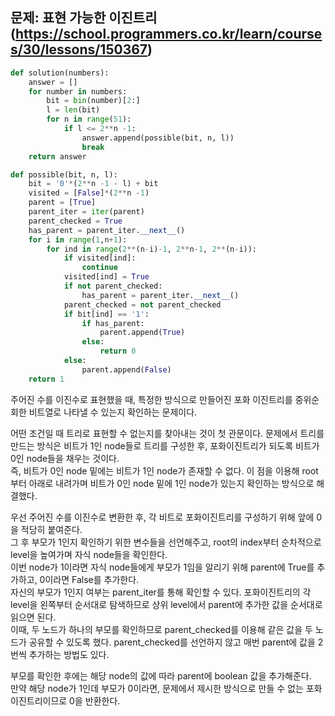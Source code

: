 ## 문제: 표현 가능한 이진트리 (https://school.programmers.co.kr/learn/courses/30/lessons/150367)

```python
def solution(numbers):
    answer = []
    for number in numbers:
        bit = bin(number)[2:]
        l = len(bit)
        for n in range(51):
            if l <= 2**n -1:
                answer.append(possible(bit, n, l))
                break
    return answer

def possible(bit, n, l):
    bit = '0'*(2**n -1 - l) + bit
    visited = [False]*(2**n -1)
    parent = [True]
    parent_iter = iter(parent)
    parent_checked = True
    has_parent = parent_iter.__next__()
    for i in range(1,n+1):
        for ind in range(2**(n-i)-1, 2**n-1, 2**(n-i)):
            if visited[ind]:
                continue
            visited[ind] = True
            if not parent_checked:
                has_parent = parent_iter.__next__()
            parent_checked = not parent_checked
            if bit[ind] == '1':
                if has_parent:
                    parent.append(True)
                else:
                    return 0
            else:
                parent.append(False)
    return 1
```

주어진 수를 이진수로 표현했을 때, 특정한 방식으로 만들어진 포화 이진트리를 중위순회한 비트열로 나타낼 수 있는지 확인하는 문제이다.  

어떤 조건일 때 트리로 표현할 수 없는지를 찾아내는 것이 첫 관문이다.
문제에서 트리를 만드는 방식은 비트가 1인 node들로 트리를 구성한 후, 포화이진트리가 되도록 비트가 0인 node들을 채우는 것이다.  
즉, 비트가 0인 node 밑에는 비트가 1인 node가 존재할 수 없다. 이 점을 이용해 root부터 아래로 내려가며 비트가 0인 node 밑에 1인 node가 있는지 확인하는 방식으로 해결했다.  

우선 주어진 수를 이진수로 변환한 후, 각 비트로 포화이진트리를 구성하기 위해 앞에 0을 적당히 붙여준다.  
그 후 부모가 1인지 확인하기 위한 변수들을 선언해주고, root의 index부터 순차적으로 level을 높여가며 자식 node들을 확인한다.  
이번 node가 1이라면 자식 node들에게 부모가 1임을 알리기 위해 parent에 True를 추가하고, 0이라면 False를 추가한다.  
자신의 부모가 1인지 여부는 parent_iter를 통해 확인할 수 있다. 포화이진트리의 각 level을 왼쪽부터 순서대로 탐색하므로 상위 level에서 parent에 추가한 값을 순서대로 읽으면 된다.  
이때, 두 노드가 하나의 부모를 확인하므로 parent_checked를 이용해 같은 값을 두 노드가 공유할 수 있도록 했다. parent_checked를 선언하지 않고 매번 parent에 값을 2번씩 추가하는 방법도 있다.  

부모를 확인한 후에는 해당 node의 값에 따라 parent에 boolean 값을 추가해준다.  
만약 해당 node가 1인데 부모가 0이라면, 문제에서 제시한 방식으로 만들 수 없는 포화이진트리이므로 0을 반환한다.
